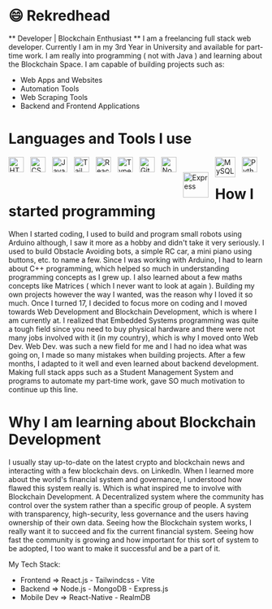 # 😄 Rekredhead
** Developer | Blockchain Enthusiast **
I am a freelancing full stack web developer. Currently I am in my 3rd Year in University and available for part-time work.
I am really into programming ( not with Java ) and learning about the Blockchain Space.
I am capable of building projects such as:
- Web Apps and Websites
- Automation Tools
- Web Scraping Tools
- Backend and Frontend Applications

# Languages and Tools I use
<img align="left" alt="HTML" width="30px" style="padding-right:10px;" src="https://cdn.jsdelivr.net/gh/devicons/devicon/icons/html5/html5-plain.svg" />
<img align="left" alt="CSS" width="30px" style="padding-right:10px;" src="https://cdn.jsdelivr.net/gh/devicons/devicon/icons/css3/css3-plain.svg" />
<img align="left" alt="JavaScript" width="30px" style="padding-right:10px;" src="https://cdn.jsdelivr.net/gh/devicons/devicon/icons/javascript/javascript-plain.svg" />
<img align="left" alt="Tailwindcss" width="30px" style="padding-right:10px;" src="https://cdn.jsdelivr.net/gh/devicons/devicon/icons/tailwindcss/tailwindcss-plain.svg" />
<img align="left" alt="React" width="30px" style="padding-right:10px;" src="https://cdn.jsdelivr.net/gh/devicons/devicon/icons/react/react-original.svg" />
<img align="left" alt="TypeScript" width="30px" style="padding-right:10px;" src="https://cdn.jsdelivr.net/gh/devicons/devicon/icons/typescript/typescript-plain.svg" />
<img align="left" alt="Git" width="30px" style="padding-right:10px;" src="https://cdn.jsdelivr.net/gh/devicons/devicon/icons/git/git-original.svg" />
<img align="left" alt="NodeJS" width="30px" style="padding-right:10px;" src="https://cdn.jsdelivr.net/gh/devicons/devicon/icons/nodejs/nodejs-original.svg" />
<img align="left" alt="Express" width="50px" style="padding-right:10px; padding-top:30px" src="https://i.cloudup.com/zfY6lL7eFa-3000x3000.png" />
<img align="left" alt="MySQL" width="40px" style="padding-right:10px;" src="https://cdn.jsdelivr.net/gh/devicons/devicon/icons/mysql/mysql-original-wordmark.svg" />
<img align="left" alt="Python" width="30px" style="padding-right:10px;" src="https://cdn.jsdelivr.net/gh/devicons/devicon/icons/python/python-plain.svg" />
<br />

# How I started programming
When I started coding, I used to build and program small robots using Arduino although, I saw it more as a hobby and didn't take it very seriously.
I used to build Obstacle Avoiding bots, a simple RC car, a mini piano using buttons, etc. to name a few. Since I was working with Arduino, I had to learn about C++ programming, which helped so much in understanding programming concepts as I grew up. I also learned about a few maths concepts like Matrices ( which I never want to look at again ). Building my own projects however the way I wanted, was the reason why I loved it so much.
Once I turned 17, I decided to focus more on coding and I moved towards Web Development and Blockchain Development, which is where I am currently at.
I realized that Embedded Systems programming was quite a tough field since you need to buy physical hardware and there were not many jobs involved with it (in my country), which is why I moved onto Web Dev.
Web Dev. was such a new field for me and I had no idea what was going on, I made so many mistakes when building projects. After a few months, I adapted to it well and even learned about backend development.
Making full stack apps such as a Student Management System and programs to automate my part-time work, gave SO much motivation to continue up this line.

# Why I am learning about Blockchain Development
I usually stay up-to-date on the latest crypto and blockchain news and interacting with a few blockchain devs. on LinkedIn.
When I learned more about the world's financial system and governance, I understood how flawed this system really is. Which is what inspired me to involve with Blockchain Development.
A Decentralized system where the community has control over the system rather than a specific group of people. A system with transparency, high-security, less governance and the users having ownership of their own data.
Seeing how the Blockchain system works, I really want it to succeed and fix the current financial system. Seeing how fast the community is growing and how important for this sort of system to be adopted, I too want to make it successful and be a part of it.

My Tech Stack:
- Frontend => React.js - Tailwindcss - Vite
- Backend => Node.js - MongoDB - Express.js
- Mobile Dev => React-Native - RealmDB
